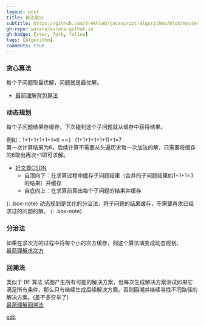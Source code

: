 ```yaml
---
layout: post
title: 算法笔记
subtitle: https://github.com/trekhleb/javascript-algorithms/blob/master/README.zh-CN.md
gh-repo: wurara/wurara.github.io
gh-badge: [star, fork, follow]
tags: [Algorithm]
comments: true
---
```


### 贪心算法  
  每个子问题取最优解，问题就是最优解。
  - [最简理解背包算法](https://github.com/trekhleb/javascript-algorithms/tree/master/src/algorithms/sets/knapsack-problem)
  
### 动态规划  
  每个子问题结果存缓存，下次碰到这个子问题就从缓存中获得结果。 
  
  例如：1+1+1+1+1+1=6 ==》 (1+1+1+1+1+1)+1=7  
  第一次计算结果为6，后续计算不需要从头遍历求每一次加法的解，只需要将缓存的6取出再次+1即可求解。
  
  - [好文章CSDN](https://blog.csdn.net/u013309870/article/details/75193592)
    - 自顶向下：在求算过程中缓存子问题结果（合并的子问题结果如1+1+1=3的结果）并缓存
    - 自底向上：在求算前算出每个子问题的结果并缓存
 
{: .box-note} 
动态规划是优化的分治法，将子问题的结果缓存，不需要再求已经求过的问题的解。
{: .box-note} 
 
### 分治法  
  如果在求次方的过程中将每个小的次方缓存，则这个算法演变成动态规划。  
  [最简理解求次方](https://github.com/trekhleb/javascript-algorithms/tree/master/src/algorithms/math/fast-powering)
### 回溯法  
类似于 BF 算法 试图产生所有可能的解决方案，但每次生成解决方案测试如果它满足所有条件，那么只有继续生成后续解决方案。否则回溯并继续寻找不同路径的解决方案。(差不多穷举了)  
[最简理解回溯法](https://github.com/trekhleb/javascript-algorithms/tree/master/src/algorithms/sets/combination-sum)  






  [edit](https://github.com/wurara/wurara.github.io/edit/master/_posts/2022-12-30-Algorithm.md)
